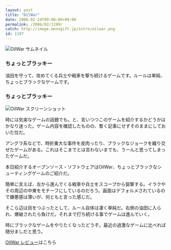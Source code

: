 ```yaml
---
layout: post
title: "OilWar"
date: 2006-02-24T09:00:00+09:00
permalink: /2006/02/1199/
catch: http://image.moongift.jp/intro/oilwar.png
id: 1197
---
```

 ![OilWar サムネイル](http://image.moongift.jp/intro/oilwar.t.png "OilWar サムネイル")
  

### ちょっとブラッキー
  
油田を守って、攻めてくる兵士や戦車を撃ち続けるゲームです。ルールは単純、ちょっとブラックなゲームです。  
<!--more-->  

### ちょっとブラッキー
  

![OilWar スクリーンショット](http://image.moongift.jp/intro/oilwar.png "OilWar スクリーンショット")

  

時には気楽なゲームの話題でも。と、言いつつこのゲームを紹介するかどうかはかなり迷った。ゲーム内容を確認したものの、暫く記事にせずそのままにしておいた位だ。

  

アングラ系などで、時折重大な事件を皮肉ったり、ブラックなジョークを織り交ぜたゲームがある。これはそこまでとは言わないまでも、うーんと思ってしまったゲームだ。

  

本日紹介するオープンソース・ソフトウェアはOilWar、ちょっとブラックなシューティングゲームのご紹介だ。

  

簡単に言えば、左から進んでくる戦車や兵士をスコープから狙撃する。イラクやその周辺の中東をモチーフにしているのだろう。画面はデフォルメされているので嫌悪感は薄いが、何ともと言った感じだ。

  

そこら辺は目をつぶったとして、ルール自体は凄く単純だ。右側の油田に入られ、爆破されたら負けだ。それまで打ち続ける事でゲームは進んでいく。

  

時にブラックなゲームをやりたくなったどうぞ。最近の過激なゲームに比べれば随分ましだと思う。

  

[OilWar レビュー](http://oss.moongift.jp/review/i-1200.html)はこちら

